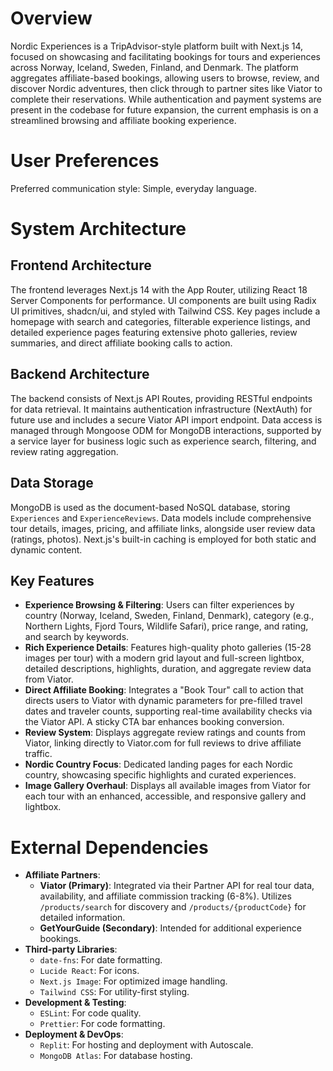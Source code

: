 # Overview

Nordic Experiences is a TripAdvisor-style platform built with Next.js 14, focused on showcasing and facilitating bookings for tours and experiences across Norway, Iceland, Sweden, Finland, and Denmark. The platform aggregates affiliate-based bookings, allowing users to browse, review, and discover Nordic adventures, then click through to partner sites like Viator to complete their reservations. While authentication and payment systems are present in the codebase for future expansion, the current emphasis is on a streamlined browsing and affiliate booking experience.

# User Preferences

Preferred communication style: Simple, everyday language.

# System Architecture

## Frontend Architecture

The frontend leverages Next.js 14 with the App Router, utilizing React 18 Server Components for performance. UI components are built using Radix UI primitives, shadcn/ui, and styled with Tailwind CSS. Key pages include a homepage with search and categories, filterable experience listings, and detailed experience pages featuring extensive photo galleries, review summaries, and direct affiliate booking calls to action.

## Backend Architecture

The backend consists of Next.js API Routes, providing RESTful endpoints for data retrieval. It maintains authentication infrastructure (NextAuth) for future use and includes a secure Viator API import endpoint. Data access is managed through Mongoose ODM for MongoDB interactions, supported by a service layer for business logic such as experience search, filtering, and review rating aggregation.

## Data Storage

MongoDB is used as the document-based NoSQL database, storing `Experiences` and `ExperienceReviews`. Data models include comprehensive tour details, images, pricing, and affiliate links, alongside user review data (ratings, photos). Next.js's built-in caching is employed for both static and dynamic content.

## Key Features

- **Experience Browsing & Filtering**: Users can filter experiences by country (Norway, Iceland, Sweden, Finland, Denmark), category (e.g., Northern Lights, Fjord Tours, Wildlife Safari), price range, and rating, and search by keywords.
- **Rich Experience Details**: Features high-quality photo galleries (15-28 images per tour) with a modern grid layout and full-screen lightbox, detailed descriptions, highlights, duration, and aggregate review data from Viator.
- **Direct Affiliate Booking**: Integrates a "Book Tour" call to action that directs users to Viator with dynamic parameters for pre-filled travel dates and traveler counts, supporting real-time availability checks via the Viator API. A sticky CTA bar enhances booking conversion.
- **Review System**: Displays aggregate review ratings and counts from Viator, linking directly to Viator.com for full reviews to drive affiliate traffic.
- **Nordic Country Focus**: Dedicated landing pages for each Nordic country, showcasing specific highlights and curated experiences.
- **Image Gallery Overhaul**: Displays all available images from Viator for each tour with an enhanced, accessible, and responsive gallery and lightbox.

# External Dependencies

- **Affiliate Partners**:
    - **Viator (Primary)**: Integrated via their Partner API for real tour data, availability, and affiliate commission tracking (6-8%). Utilizes `/products/search` for discovery and `/products/{productCode}` for detailed information.
    - **GetYourGuide (Secondary)**: Intended for additional experience bookings.
- **Third-party Libraries**:
    - `date-fns`: For date formatting.
    - `Lucide React`: For icons.
    - `Next.js Image`: For optimized image handling.
    - `Tailwind CSS`: For utility-first styling.
- **Development & Testing**:
    - `ESLint`: For code quality.
    - `Prettier`: For code formatting.
- **Deployment & DevOps**:
    - `Replit`: For hosting and deployment with Autoscale.
    - `MongoDB Atlas`: For database hosting.